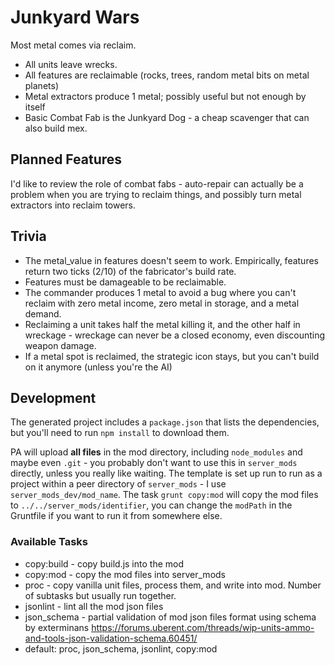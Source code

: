 # Junkyard Wars

Most metal comes via reclaim.

- All units leave wrecks.
- All features are reclaimable (rocks, trees, random metal bits on metal planets)
- Metal extractors produce 1 metal; possibly useful but not enough by itself
- Basic Combat Fab is the Junkyard Dog - a cheap scavenger that can also build mex.

## Planned Features

I'd like to review the role of combat fabs - auto-repair can actually be a problem when you are trying to reclaim things, and possibly turn metal extractors into reclaim towers.

## Trivia

- The metal_value in features doesn't seem to work.  Empirically, features return two ticks (2/10) of the fabricator's build rate.
- Features must be damageable to be reclaimable.
- The commander produces 1 metal to avoid a bug where you can't reclaim with zero metal income, zero metal in storage, and a metal demand.
- Reclaiming a unit takes half the metal killing it, and the other half in wreckage - wreckage can never be a closed economy, even discounting weapon damage.
- If a metal spot is reclaimed, the strategic icon stays, but you can't build on it anymore (unless you're the AI)

## Development

The generated project includes a `package.json` that lists the dependencies, but you'll need to run `npm install` to download them.

PA will upload **all files** in the mod directory, including `node_modules` and maybe even `.git` - you probably don't want to use this in `server_mods` directly, unless you really like waiting.  The template is set up run to run as a project within a peer directory of `server_mods` - I use `server_mods_dev/mod_name`.  The task `grunt copy:mod` will copy the mod files to `../../server_mods/identifier`, you can change the `modPath` in the Gruntfile if you want to run it from somewhere else.

### Available Tasks

- copy:build - copy build.js into the mod
- copy:mod - copy the mod files into server_mods
- proc - copy vanilla unit files, process them, and write into mod.  Number of subtasks but usually run together.
- jsonlint - lint all the mod json files
- json_schema - partial validation of mod json files format using schema by exterminans https://forums.uberent.com/threads/wip-units-ammo-and-tools-json-validation-schema.60451/
- default: proc, json_schema, jsonlint, copy:mod
